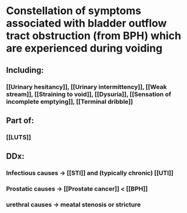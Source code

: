# Constellation of symptoms associated with bladder outflow tract obstruction (from BPH) which are experienced during voiding
## Including:
### [[Urinary hesitancy]], [[Urinary intermittency]],  [[Weak stream]], [[Straining to void]], [[Dysuria]], [[Sensation of incomplete emptying]], [[Terminal dribble]] 
## Part of:
### [[LUTS]]
## DDx:
### Infectious causes -> [[STI]] and (typically chronic) [[UTI]]
### Prostatic causes -> [[Prostate cancer]] < [[BPH]]
### urethral causes -> meatal stenosis or stricture 
